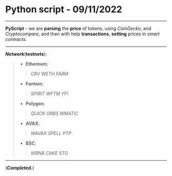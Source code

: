 # Python script - 09/11/2022
---
**PyScript** - we are **parsing** the **price** of tokens, using _CoinGecko_, and _Cryptocompare_, and then with help **transactions**, **setting** prices in _smart contracts_.

---
___Network___(**testnets**):
> + **Ethereum**;
>> _CRV_
>> _WETH_
>> _FARM_
> + **Fantom**;
>> _SPIRIT_
>> _WFTM_
>> _YFI_
> + **Polygon**;
>> _QUICK_
>> _ORBS_
>> _WMATIC_
> + **AVAX**;
>> _WAVAX_
>> _SPELL_
>> _PTP_
> + **BSC**;
>> _WBNB_
>> _CAKE_
>> _STG_

---
(___Completed.___)

